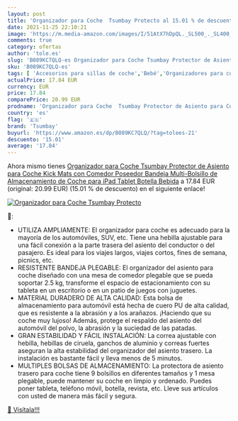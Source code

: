 ```yaml
---
layout: post
title: 'Organizador para Coche  Tsumbay Protecto al 15.01 % de descuento'
date: 2021-11-25 22:10:21
image: 'https://m.media-amazon.com/images/I/51AtX7hDpQL._SL500_._SL400_.jpg'
comments: true
category: ofertas
author: 'tole.es'
slug: 'B089KC7QLQ-es Organizador para Coche Tsumbay Protector de Asiento para...'
sku: 'B089KC7QLQ-es'
tags: [ 'Accesorios para sillas de coche','Bebé','Organizadores para coche','Sillas de coche y accesorios','ipad','tsumbay', ]
actualPrice: 17.84 EUR
currency: EUR
price: 17.84
comparePrice: 20.99 EUR
prodname: 'Organizador para Coche  Tsumbay Protector de Asiento para Coche Kick Mats con Comedor Poseedor Bandeja  Multi-Bolsillo de Almacenamiento de Coche para iPad Tablet Botella Bebida'
country: 'es'
flag: '🇪🇸'
brand: 'Tsumbay'
buyurl: 'https://www.amazon.es/dp/B089KC7QLQ/?tag=tolees-21'
descuento: '15.01'
average: '17.84'
---
```


Ahora mismo tienes [Organizador para Coche  Tsumbay Protector de Asiento para Coche Kick Mats con Comedor Poseedor Bandeja  Multi-Bolsillo de Almacenamiento de Coche para iPad Tablet Botella Bebida](https://www.amazon.es/dp/B089KC7QLQ/?tag=tolees-21) a 17.84 EUR (original: 20.99 EUR) (15.01 %  de descuento) en el siguiente enlace!

[![Organizador para Coche  Tsumbay Protecto](https://m.media-amazon.com/images/I/51AtX7hDpQL._SL500_._SL400_.jpg)](https://www.amazon.es/dp/B089KC7QLQ/?tag=tolees-21)

🔎:

- UTILIZA AMPLIAMENTE: El organizador para coche es adecuado para la mayoría de los automóviles, SUV, etc. Tiene una hebilla ajustable para una fácil conexión a la parte trasera del asiento del conductor o del pasajero. Es ideal para los viajes largos, viajes cortos, fines de semana, picnics, etc.
- RESISTENTE BANDEJA PLEGABLE: El organizador del asiento para coche diseñado con una mesa de comedor plegable que se pueda soportar 2.5 kg, transforme el espacio de estacionamiento con su tableta en un escritorio o en un patio de juegos con juguetes.
- MATERIAL DURADERO DE ALTA CALIDAD: Esta bolsa de almacenamiento para automóvil está hecha de cuero PU de alta calidad, que es resistente a la abrasión y a los arañazos. ¡Haciendo que su coche muy lujoso! Además, protege el respaldo del asiento del automóvil del polvo, la abrasión y la suciedad de las patadas.
- GRAN ESTABILIDAD Y FÁCIL INSTALACIÓN: La correa ajustable con hebilla, hebillas de ciruela, ganchos de aluminio y correas fuertes aseguran la alta estabilidad del organizador del asiento trasero. La instalación es bastante fácil y lleva menos de 5 minutos.
- MULTIPLES BOLSAS DE ALMACENAMIENTO: La protectora de asiento trasero para coche tiene 9 bolsillos en diferentes tamaños y 1 mesa plegable, puede mantener su coche en limpio y ordenado. Puedes poner tableta, teléfono móvil, botella, revista, etc. Lleve sus artículos con usted de manera más fácil y segura.

[🛒 Visítala!!!](https://www.amazon.es/dp/B089KC7QLQ/?tag=tolees-21)

